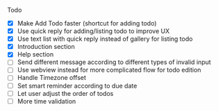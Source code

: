 Todo

- [x] Make Add Todo faster (shortcut for adding todo)
- [x] Use quick reply for adding/listing todo to improve UX
- [x] Use text list with quick reply instead of gallery for listing todo
- [x] Introduction section
- [x] Help section
- [ ] Send different message according to different types of invalid input
- [ ] Use webview instead for more complicated flow for todo edition
- [ ] Handle Timezone offset
- [ ] Set smart reminder according to due date
- [ ] Let user adjust the order of todos
- [ ] More time validation

